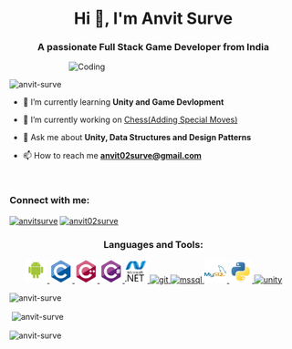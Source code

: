 <h1 align="center">Hi 👋, I'm Anvit Surve</h1>
<h3 align="center">A passionate Full Stack Game Developer from India</h3>
<img align="right" alt="Coding" width="400" src="https://i.pinimg.com/originals/e4/26/70/e426702edf874b181aced1e2fa5c6cde.gif">
<br>
<p align="left"> <img src="https://komarev.com/ghpvc/?username=anvit-surve&label=Profile%20views&color=0e75b6&style=plastic" alt="anvit-surve" /> </p>

- 🌱 I’m currently learning **Unity and Game Devlopment**

- 🔭 I’m currently working on [Chess(Adding Special Moves)](https://github.com/Anvit-Surve/Chess)

- 💬 Ask me about **Unity, Data Structures and Design Patterns**

- 📫 How to reach me **anvit02surve@gmail.com**
</br>
<h3 align="left">Connect with me:</h3>
<p align="left">
<a href="https://linkedin.com/in/anvitsurve" target="blank"><img align="center" src="https://raw.githubusercontent.com/rahuldkjain/github-profile-readme-generator/master/src/images/icons/Social/linked-in-alt.svg" alt="anvitsurve" height="30" width="40" /></a>
<a href="https://www.hackerrank.com/anvit02surve" target="blank"><img align="center" src="https://raw.githubusercontent.com/rahuldkjain/github-profile-readme-generator/master/src/images/icons/Social/hackerrank.svg" alt="anvit02surve" height="30" width="40" /></a>
</p>

<h3 align="center">Languages and Tools:</h3>
<p align="center"> <a href="https://developer.android.com" target="_blank" rel="noreferrer"> <img src="https://raw.githubusercontent.com/devicons/devicon/master/icons/android/android-original-wordmark.svg" alt="android" width="40" height="40"/> </a> <a href="https://www.cprogramming.com/" target="_blank" rel="noreferrer"> <img src="https://raw.githubusercontent.com/devicons/devicon/master/icons/c/c-original.svg" alt="c" width="40" height="40"/> </a> <a href="https://www.w3schools.com/cpp/" target="_blank" rel="noreferrer"> <img src="https://raw.githubusercontent.com/devicons/devicon/master/icons/cplusplus/cplusplus-original.svg" alt="cplusplus" width="40" height="40"/> </a> <a href="https://www.w3schools.com/cs/" target="_blank" rel="noreferrer"> <img src="https://raw.githubusercontent.com/devicons/devicon/master/icons/csharp/csharp-original.svg" alt="csharp" width="40" height="40"/> </a> <a href="https://dotnet.microsoft.com/" target="_blank" rel="noreferrer"> <img src="https://raw.githubusercontent.com/devicons/devicon/master/icons/dot-net/dot-net-original-wordmark.svg" alt="dotnet" width="40" height="40"/> </a> <a href="https://git-scm.com/" target="_blank" rel="noreferrer"> <img src="https://www.vectorlogo.zone/logos/git-scm/git-scm-icon.svg" alt="git" width="40" height="40"/> </a> <a href="https://www.microsoft.com/en-us/sql-server" target="_blank" rel="noreferrer"> <img src="https://www.svgrepo.com/show/303229/microsoft-sql-server-logo.svg" alt="mssql" width="40" height="40"/> </a> <a href="https://www.mysql.com/" target="_blank" rel="noreferrer"> <img src="https://raw.githubusercontent.com/devicons/devicon/master/icons/mysql/mysql-original-wordmark.svg" alt="mysql" width="40" height="40"/> </a> <a href="https://www.python.org" target="_blank" rel="noreferrer"> <img src="https://raw.githubusercontent.com/devicons/devicon/master/icons/python/python-original.svg" alt="python" width="40" height="40"/> </a> <a href="https://unity.com/" target="_blank" rel="noreferrer"> <img src="https://www.vectorlogo.zone/logos/unity3d/unity3d-icon.svg" alt="unity" width="40" height="40"/> </a> </p>

<p><img align="center" src="https://github-readme-stats.vercel.app/api/top-langs?username=anvit-surve&show_icons=true&theme=highcontrast&locale=en&layout=compact" alt="anvit-surve" /></p>

<p>&nbsp;<img align="center" src="https://github-readme-stats.vercel.app/api?username=anvit-surve&show_icons=true&theme=highcontrast&locale=en" alt="anvit-surve" /></p>

<p><img align="center" src="https://github-readme-streak-stats.herokuapp.com/?user=anvit-surve&theme=highcontrast" alt="anvit-surve" /></p>
